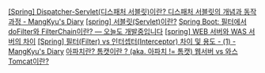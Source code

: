 [[Spring] Dispatcher-Servlet(디스패처 서블릿)이란? 디스패처 서블릿의 개념과 동작 과정 - MangKyu's Diary](https://mangkyu.tistory.com/18)
[[spring] 서블릿(Servlet)이란?](https://toki0411.tistory.com/66)
[Spring Boot: 필터에서 doFilter와 FilterChain이란? — 오늘도 개발중입니다](https://curiousjinan.tistory.com/entry/spring-filterchain-dofilter)
[[spring] WEB 서버와 WAS 서버의 차이](https://toki0411.tistory.com/36)
[[Spring] 필터(Filter) vs 인터셉터(Interceptor) 차이 및 용도 - (1) - MangKyu's Diary](https://mangkyu.tistory.com/173)
[아파치란? 톰캣이란 ? (aka. 아파치 != 톰캣) 웹서버 vs 와스](https://cheershennah.tistory.com/54)
[Tomcat이란?](https://velog.io/@hsk2454/Tomcat%EC%9D%B4%EB%9E%80)